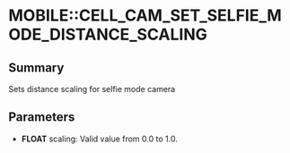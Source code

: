 # MOBILE::CELL_CAM_SET_SELFIE_MODE_DISTANCE_SCALING

## Summary
Sets distance scaling for selfie mode camera

## Parameters
* **FLOAT** scaling: Valid value from 0.0 to 1.0.